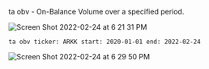 ta obv - On-Balance Volume over a specified period.

![Screen Shot 2022-02-24 at 6 21 31 PM](https://user-images.githubusercontent.com/85772166/155641611-22236295-e09b-4e05-a3ad-5984bd8bf893.png)

```
ta obv ticker: ARKK start: 2020-01-01 end: 2022-02-24
```

![Screen Shot 2022-02-24 at 6 29 50 PM](https://user-images.githubusercontent.com/85772166/155642370-0f6107c2-f7a5-4d7e-9620-fa8c87ba6203.png)
